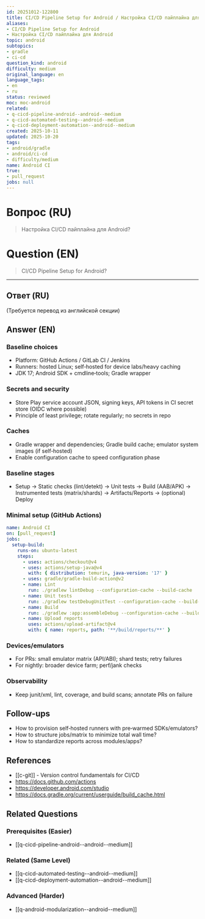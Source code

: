 ```yaml
---
id: 20251012-122800
title: CI/CD Pipeline Setup for Android / Настройка CI/CD пайплайна для Android
aliases:
- CI/CD Pipeline Setup for Android
- Настройка CI/CD пайплайна для Android
topic: android
subtopics:
- gradle
- ci-cd
question_kind: android
difficulty: medium
original_language: en
language_tags:
- en
- ru
status: reviewed
moc: moc-android
related:
- q-cicd-pipeline-android--android--medium
- q-cicd-automated-testing--android--medium
- q-cicd-deployment-automation--android--medium
created: 2025-10-11
updated: 2025-10-20
tags:
- android/gradle
- android/ci-cd
- difficulty/medium
name: Android CI
true:
- pull_request
jobs: null
---
```


# Вопрос (RU)
> Настройка CI/CD пайплайна для Android?

# Question (EN)
> CI/CD Pipeline Setup for Android?

---

## Ответ (RU)

(Требуется перевод из английской секции)

## Answer (EN)

### Baseline choices
- Platform: GitHub Actions / GitLab CI / Jenkins
- Runners: hosted Linux; self‑hosted for device labs/heavy caching
- JDK 17; Android SDK + cmdline‑tools; Gradle wrapper

### Secrets and security
- Store Play service account JSON, signing keys, API tokens in CI secret store (OIDC where possible)
- Principle of least privilege; rotate regularly; no secrets in repo

### Caches
- Gradle wrapper and dependencies; Gradle build cache; emulator system images (if self‑hosted)
- Enable configuration cache to speed configuration phase

### Baseline stages
- Setup → Static checks (lint/detekt) → Unit tests → Build (AAB/APK) → Instrumented tests (matrix/shards) → Artifacts/Reports → (optional) Deploy

### Minimal setup (GitHub Actions)
```yaml
name: Android CI
on: [pull_request]
jobs:
  setup-build:
    runs-on: ubuntu-latest
    steps:
      - uses: actions/checkout@v4
      - uses: actions/setup-java@v4
        with: { distribution: temurin, java-version: '17' }
      - uses: gradle/gradle-build-action@v2
      - name: Lint
        run: ./gradlew lintDebug --configuration-cache --build-cache
      - name: Unit tests
        run: ./gradlew testDebugUnitTest --configuration-cache --build-cache --parallel
      - name: Build
        run: ./gradlew :app:assembleDebug --configuration-cache --build-cache
      - name: Upload reports
        uses: actions/upload-artifact@v4
        with: { name: reports, path: '**/build/reports/**' }
```

### Devices/emulators
- For PRs: small emulator matrix (API/ABI); shard tests; retry failures
- For nightly: broader device farm; perf/jank checks

### Observability
- Keep junit/xml, lint, coverage, and build scans; annotate PRs on failure

## Follow-ups
- How to provision self‑hosted runners with pre‑warmed SDKs/emulators?
- How to structure jobs/matrix to minimize total wall time?
- How to standardize reports across modules/apps?

## References
- [[c-git]] - Version control fundamentals for CI/CD
- https://docs.github.com/actions
- https://developer.android.com/studio
- https://docs.gradle.org/current/userguide/build_cache.html

## Related Questions

### Prerequisites (Easier)
- [[q-cicd-pipeline-android--android--medium]]

### Related (Same Level)
- [[q-cicd-automated-testing--android--medium]]
- [[q-cicd-deployment-automation--android--medium]]

### Advanced (Harder)
- [[q-android-modularization--android--medium]]
